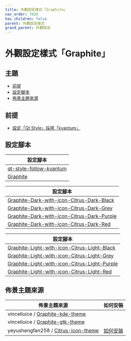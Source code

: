 ```yaml
---
title: 外觀設定樣式「Graphite」
nav_order: 7020
has_children: false
parent: 外觀設定樣式
grand_parent: 外觀設定
---
```



# 外觀設定樣式「Graphite」




## 主題

* [前提](#前提)
* [設定腳本](#設定腳本)
* [佈景主題來源](#佈景主題來源)




## 前提

* [設定「Qt Style」採用「kvantum」](https://samwhelp.github.io/note-about-lingmo/read/howto/config-qt-style.html#設定qt-style採用kvantum)




## 設定腳本

| 設定腳本 |
| ------- |
| [qt-style-follow-kvantum](https://github.com/samwhelp/lingmo-adjustment/tree/main/prototype/main/qt-style-config/qt-style-follow-kvantum) |
| [Graphite](https://github.com/samwhelp/lingmo-adjustment/tree/main/prototype/main/style-config/switch/Graphite) |




| 設定腳本 |
| ------- |
| [Graphite-Dark-with-icon-Citrus-Dark-Black](https://github.com/samwhelp/lingmo-adjustment/tree/main/prototype/main/style-config/switch/Graphite/Graphite-Dark-with-icon-Citrus-Dark-Black) |
| [Graphite-Dark-with-icon-Citrus-Dark-Grey](https://github.com/samwhelp/lingmo-adjustment/tree/main/prototype/main/style-config/switch/Graphite/Graphite-Dark-with-icon-Citrus-Dark-Grey) |
| [Graphite-Dark-with-icon-Citrus-Dark-Purple](https://github.com/samwhelp/lingmo-adjustment/tree/main/prototype/main/style-config/switch/Graphite/Graphite-Dark-with-icon-Citrus-Dark-Purple) |
| [Graphite-Dark-with-icon-Citrus-Dark-Red](https://github.com/samwhelp/lingmo-adjustment/tree/main/prototype/main/style-config/switch/Graphite/Graphite-Dark-with-icon-Citrus-Dark-Red) |




| 設定腳本 |
| ------- |
| [Graphite-Light-with-icon-Citrus-Light-Black](https://github.com/samwhelp/lingmo-adjustment/tree/main/prototype/main/style-config/switch/Graphite/Graphite-Light-with-icon-Citrus-Light-Black) |
| [Graphite-Light-with-icon-Citrus-Light-Grey](https://github.com/samwhelp/lingmo-adjustment/tree/main/prototype/main/style-config/switch/Graphite/Graphite-Light-with-icon-Citrus-Light-Grey) |
| [Graphite-Light-with-icon-Citrus-Light-Purple](https://github.com/samwhelp/lingmo-adjustment/tree/main/prototype/main/style-config/switch/Graphite/Graphite-Light-with-icon-Citrus-Light-Purple) |
| [Graphite-Light-with-icon-Citrus-Light-Red](https://github.com/samwhelp/lingmo-adjustment/tree/main/prototype/main/style-config/switch/Graphite/Graphite-Light-with-icon-Citrus-Light-Red) |




## 佈景主題來源

| 佈景主題來源 | 如何安裝 |
| ---------- | ------- |
| vinceliuice / [Graphite-kde-theme](https://github.com/vinceliuice/Graphite-kde-theme) | |
| vinceliuice / [Graphite-gtk-theme](https://github.com/vinceliuice/Graphite-gtk-theme) | |
| yeyushengfan258 / [Citrus-icon-theme](https://github.com/yeyushengfan258/Citrus-icon-theme) | [如何安裝](https://samwhelp.github.io/note-about-lingmo/read/subject/theme/source/Citrus.html#如何安裝citrus-icon-theme) |
